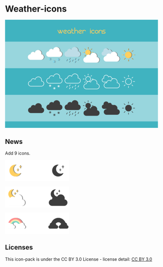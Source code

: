 # Weather-icons
<img src="https://github.com/goescat/Weather-icons/blob/master/weather.png" alt="weather icon" width="550">

## News
Add 9 icons.

<img src="https://github.com/goescat/Weather-icons/blob/master/weather-icon/moon.svg" alt="lightnin" width="70"/><img src="https://github.com/goescat/Weather-icons/blob/master/weather-icon/moon-line.svg" alt="lightnin" width="70"/><img src="https://github.com/goescat/Weather-icons/blob/master/weather-icon/moon-shadow.svg" alt="lightnin" width="70"/>

<img src="https://github.com/goescat/Weather-icons/blob/master/weather-icon/moon-cloud.svg" alt="lightnin" width="70"/><img src="https://github.com/goescat/Weather-icons/blob/master/weather-icon/moon-cloud-line.svg" alt="lightnin" width="70"/><img src="https://github.com/goescat/Weather-icons/blob/master/weather-icon/moon-cloud-shadow.svg" alt="lightnin" width="70"/>

<img src="https://github.com/goescat/Weather-icons/blob/master/weather-icon/rainbow.svg" alt="lightnin" width="70"/><img src="https://github.com/goescat/Weather-icons/blob/master/weather-icon/rainbow-line.svg" alt="lightnin" width="70"/><img src="https://github.com/goescat/Weather-icons/blob/master/weather-icon/rainbow-shadow.svg" alt="lightnin" width="70"/>

## Licenses
This icon-pack is under the CC BY 3.0 License - license detail: [CC BY 3.0](https://creativecommons.org/licenses/by/3.0/)
